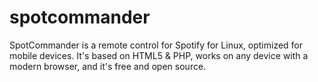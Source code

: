 spotcommander
=============

SpotCommander is a remote control for Spotify for Linux, optimized for mobile devices. It's based on HTML5 &amp; PHP, works on any device with a modern browser, and it's free and open source.
